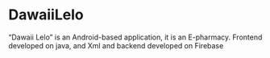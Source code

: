 # DawaiiLelo
“Dawaii Lelo” is an Android-based application, it is an E-pharmacy. Frontend developed on java, and Xml and backend developed on Firebase
